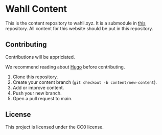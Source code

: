# Wahll Content

This is the content repository to wahll.xyz. It is a submodule in [this](https://github.com/simonwahll/wahllref) repository. All content for this website should be put in this repository.

## Contributing

Contributions will be appriciated. 

We recommend reading about [Hugo](https://gohugo.io/) before contributing.

1. Clone this repository.
2. Create your content branch (`git checkout -b content/new-content`).
3. Add or improve content.
4. Push your new branch.
5. Open a pull request to main.

## License

This project is licensed under the CC0 license.